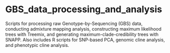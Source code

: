 # GBS_data_processing_and_analysis
Scripts for processing raw Genotype-by-Sequencing (GBS) data, conducting admixture mapping analysis, constructing maximum likelihood trees with Treemix, and generating maximum-clade-credibility trees with SNAPP. Also includes R scripts for SNP-based PCA, genomic cline analysis, and phenotypic cline analysis.
